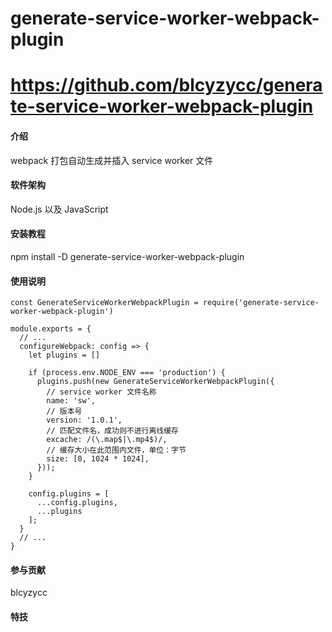 # generate-service-worker-webpack-plugin
# https://github.com/blcyzycc/generate-service-worker-webpack-plugin

#### 介绍
webpack 打包自动生成并插入 service worker 文件


#### 软件架构
Node.js 以及 JavaScript


#### 安装教程
npm install -D generate-service-worker-webpack-plugin


#### 使用说明
```
const GenerateServiceWorkerWebpackPlugin = require('generate-service-worker-webpack-plugin')

module.exports = {
  // ...
  configureWebpack: config => {
    let plugins = []

    if (process.env.NODE_ENV === 'production') {
      plugins.push(new GenerateServiceWorkerWebpackPlugin({
        // service worker 文件名称
        name: 'sw',
        // 版本号
        version: '1.0.1',
        // 匹配文件名，成功则不进行离线缓存
        excache: /(\.map$|\.mp4$)/,
        // 缓存大小在此范围内文件，单位：字节
        size: [0, 1024 * 1024],
      }));
    }

    config.plugins = [
      ...config.plugins,
      ...plugins
    ];
  }
  // ...
}
```
#### 参与贡献
blcyzycc


#### 特技

